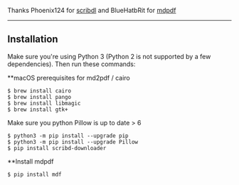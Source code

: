 Thanks Phoenix124 for [scribdl](https://github.com/Phoenix124/scribd-downloader) and BlueHatbRit for [mdpdf](https://github.com/BlueHatbRit/mdpdf)

------------
Installation
------------

Make sure you're using Python 3 (Python 2 is not supported by a few dependencies).
Then run these commands:

**macOS prerequisites for md2pdf / cairo



	$ brew install cairo
	$ brew install pango
	$ brew install libmagic
	$ brew install gtk+

Make sure you python Pillow is up to date > 6



	$ python3 -m pip install --upgrade pip
	$ python3 -m pip install --upgrade Pillow
	$ pip install scribd-downloader


**Install mdpdf



	$ pip install mdf
